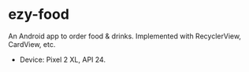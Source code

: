 # ezy-food
An Android app to order food & drinks. Implemented with RecyclerView, CardView, etc.
- Device: Pixel 2 XL, API 24.
